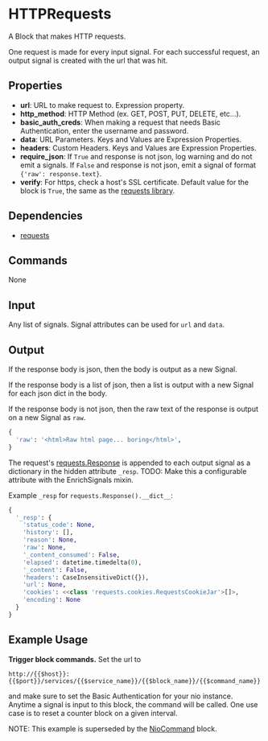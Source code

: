 HTTPRequests
============

A Block that makes HTTP requests.

One request is made for every input signal. For each successful request, an output signal is created with the url that was hit.

Properties
----------

-   **url**: URL to make request to. Expression property.
-   **http_method**: HTTP Method (ex. GET, POST, PUT, DELETE, etc...).
-   **basic_auth_creds**: When making a request that needs Basic Authentication, enter the username and password.
-   **data**: URL Parameters. Keys and Values are Expression Properties.
-   **headers**: Custom Headers. Keys and Values are Expression Properties.
-   **require_json**: If `True` and response is not json, log warning and do not emit a signals. If `False` and response is not json, emit a signal of format `{'raw': response.text}`.
-   **verify**: For https, check a host's SSL certificate. Default value for the block is `True`, the same as the [requests library](http://docs.python-requests.org/en/master/user/advanced/#ssl-cert-verification).


Dependencies
------------

-   [requests](https://pypi.python.org/pypi/requests/)

Commands
--------
None

Input
-----
Any list of signals. Signal attributes can be used for `url` and `data`.

Output
------

If the response body is json, then the body is output as a new Signal.

If the response body is a list of json, then a list is output with a new Signal for each json dict in the body.

If the response body is not json, then the raw text of the response is output on a new Signal as `raw`.

```python
{
  'raw': '<html>Raw html page... boring</html>',
}
```

The request's [requests.Response](http://docs.python-requests.org/en/latest/api/#requests.Response) is appended to each output signal as a dictionary in the hidden attribute `_resp`. TODO: Make this a configurable attribute with the EnrichSignals mixin.


Example `_resp` for `requests.Response().__dict__`:

```python
{
  '_resp': {
    'status_code': None,
    'history': [],
    'reason': None,
    'raw': None,
    '_content_consumed': False,
    'elapsed': datetime.timedelta(0),
    '_content': False,
    'headers': CaseInsensitiveDict({}),
    'url': None,
    'cookies': <<class 'requests.cookies.RequestsCookieJar'>[]>,
    'encoding': None
  }
}
```

Example Usage
-------------
**Trigger block commands.** Set the url to 
```
http://{{$host}}:{{$port}}/services/{{$service_name}}/{{$block_name}}/{{$command_name}}
``` 
and make sure to set the Basic Authentication for your nio instance. Anytime a signal is input to this block, the command will be called. One use case is to reset a counter block on a given interval.

NOTE: This example is superseded by the [NioCommand](https://github.com/nio-blocks/nio_command) block.
